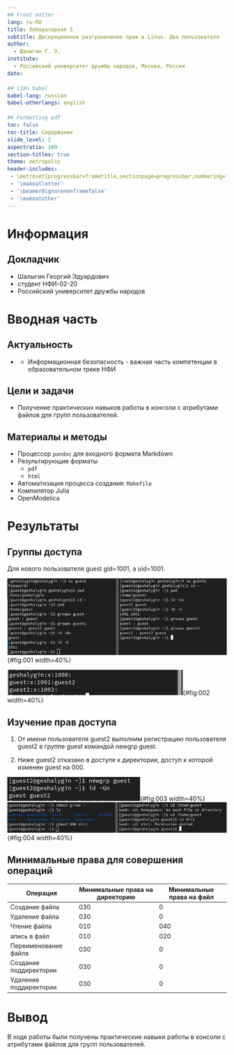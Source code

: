 ```yaml
---
## Front matter
lang: ru-RU
title: Лабораторная 3
subtitle: Дискреционное разграничение прав в Linux. Два пользователя
author:
  - Шалыгин Г. Э.
institute:
  - Российский университет дружбы народов, Москва, Россия
date:

## i18n babel
babel-lang: russian
babel-otherlangs: english

## Formatting pdf
toc: false
toc-title: Содержание
slide_level: 2
aspectratio: 169
section-titles: true
theme: metropolis
header-includes:
 - \metroset{progressbar=frametitle,sectionpage=progressbar,numbering=fraction}
 - '\makeatletter'
 - '\beamer@ignorenonframefalse'
 - '\makeatother'
---
```


# Информация

## Докладчик

  * Шалыгин Георгий Эдуардович
  * студент НФИ-02-20
  * Российский университет дружбы народов

# Вводная часть

## Актуальность

- - Информационная безопасность - важная часть компетенции в образовательном треке НФИ

## Цели и задачи

- Получение практических навыков работы в консоли с атрибутами файлов для групп пользователей.


## Материалы и методы

- Процессор `pandoc` для входного формата Markdown
- Результирующие форматы
  - `pdf`
  - `html`
- Автоматизация процесса создания: `Makefile`
- Компилятор Julia
- OpenModelica

# Результаты

## Группы доступа

Для нового пользователя guest gid=1001, а uid=1001.

![группы доступа](image\1.PNG){#fig:001 width=40%}

![группы доступа2](image\1.2.PNG){#fig:002 width=40%}




## Изучение прав доступа

1. От имени пользователя guest2 выполним регистрацию пользователя guest2 в группе guest командой newgrp guest.

2. Ниже guest2 отказано в доступе к директории, доступ к которой изменен guest на 000.

![изменение прав](image\2.PNG){#fig:003 width=40%}![изменение прав](image\3.PNG){#fig:004 width=40%}



##  Минимальные права для совершения операций

| Операция               | Минимальные права  на директорию | Минимальные права на файл |
| ---------------------- | -------------------------------- | ------------------------- |
| Создание файла         | 030                              | 0                         |
| Удаление файла         | 030                              | 0                         |
| Чтение файла           | 010                              | 040                       |
| апись в файл           | 010                              | 020                       |
| Переименование файла   | 030                              | 0                         |
| Создание поддиректории | 030                              | 0                         |
| Удаление поддиректории | 030                              | 0                         |


# Вывод

В ходе работы были получены практические навыки работы в консоли с атрибутами файлов для групп пользователей.
